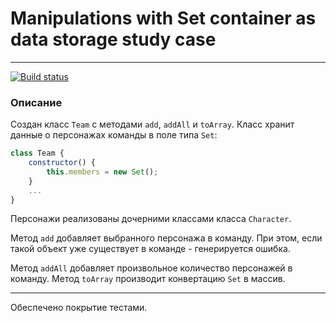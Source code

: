 # Manipulations with Set container as data storage study case

---
[![Build status](https://ci.appveyor.com/api/projects/status/qdu0obgry1awj6h9?svg=true)](https://ci.appveyor.com/project/AACMKT/ajs-containers-set)



### Описание

Создан класс `Team` с методами `add`, `addAll` и `toArray`. Класс хранит данные о персонажах команды в поле типа `Set`:
```javascript
class Team {
    constructor() {
        this.members = new Set();
    }
    ...
}
```

Персонажи реализованы дочерними классами класса `Character`.

Метод `add` добавляет выбранного персонажа в команду. При этом, если такой объект уже существует в команде - генерируется ошибка.

Метод `addAll` добавляет произвольное количество персонажей в команду.
Метод `toArray` производит конвертацию `Set` в массив.

---

Обеспечено покрытие тестами.